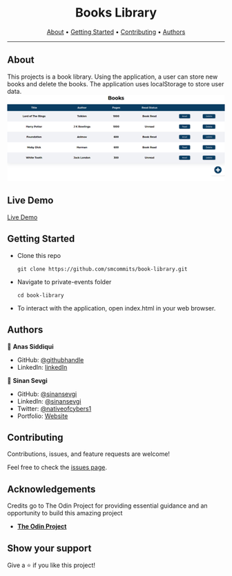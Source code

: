 <h1 align="center">
  
</h1>

<h1 align="center">Books Library</h1>
      
<p align="center">
  <a href="#about">About</a> •
  <a href="#getting-started">Getting Started</a> •
  <a href="#contributing">Contributing</a> •
  <a href="#authors">Authors</a>
</p>

---

## About
This projects is a book library. Using the application, a user can store new books and delete the books. The application uses localStorage to store user data.
![screenshot](./screenshot.png)

## Live Demo
[Live Demo](https://smcommits.github.io/book-library/)

## Getting Started

* Clone this repo
    ```
    git clone https://github.com/smcommits/book-library.git
    ```
* Navigate to private-events folder
    ```
    cd book-library
    ```
* To interact with the application, open index.html in your web browser.

## Authors

👤 **Anas Siddiqui**
  - GitHub: [@githubhandle](https://github.com/smcommits)
  - LinkedIn: [linkedIn](https://linkedin.com/in/sm-anas)



👤 **Sinan Sevgi**
  - GitHub: [@sinansevgi](https://github.com/sinansevgi)
  - LinkedIn: [@sinansevgi](https://www.linkedin.com/in/sinansevgi/)
  - Twitter: [@nativeofcybers1](https://twitter.com/nativeofcybers1)
  - Portfolio: [Website](https://sinansevgi.com)


## Contributing

Contributions, issues, and feature requests are welcome!

Feel free to check the [issues page](https://github.com/smcommits/private-events/issues).


## Acknowledgements

Credits go to The Odin Project for providing essential guidance and an opportunity to build this amazing project
  - [**The Odin Project**](https://www.theodinproject.com/home)

## Show your support

Give a ⭐️ if you like this project!









